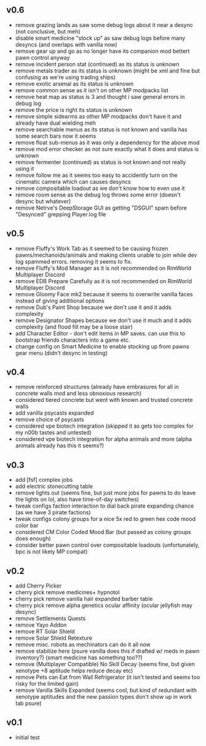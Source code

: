 ## v0.6
* remove grazing lands as saw some debug logs about it near a desync (not conclusive, but meh)
* disable smart medicine "stock up" as saw debug logs before many desyncs (and overlaps with vanilla now)
* remove gear up and go as no longer have its companion mod bettert pawn control anyway
* remove incident person stat (continued) as its status is unknown
* remove metals trader as its status is unknown (might be xml and fine but confusing as we're using trading ships)
* remove exotic arsenal as its status is unknown
* remove common sense as it isn't on other MP modpacks list
* remove heat map as status is 3 and thought i saw general errors in debug log
* remove the price is right its status is unknown
* remove simple sidearms as other MP modpacks don't have it and already have dual wielding meh
* remove searchable menus as its status is not known and vanilla has some search bars now it seems
* remove float sub-menus as it was only a dependency for the above mod
* remove mod error checker as not sure exactly what it does and status is unknown
* remove fermenter (continued) as status is not known and not really using it
* remove follow me as it seems too easy to accidently turn on the cinematic camera which can causes desyncs
* remove compositable loadout as we don't know how to even use it
* remove room sense as the debug log throws some error (doesn't desync but whatever)
* remove Netrve's DeepStorage GUI as getting "DSGUI" spam before "Desynced" grepping Player.log file

## v0.5
* remove Fluffy's Work Tab as it seemed to be causing frozen pawns/mechanoids/animals and making clients unable to join while dev log spammed errors. removing it seems to fix.
* remove Fluffy's Mod Manager as it is not recommended on RimWorld Multiplayer Discord
* remove EDB Prepare Carefully as it is not recommended on RimWorld Multiplayer Discord
* remove Gloomy Face mk2 because it seems to overwrite vanilla faces instead of giving additional options
* remove Dub's Paint Shop because we don't use it and it adds complexity
* remove Designator Shapes because we don't use it much and it adds complexity (and flood fill may be a loose stair)
* add Character Editor - don't edit items in MP saves. can use this to bootstrap friends characters into a game etc.
* change config on Smart Medicine to enable stocking up from pawns gear menu (didn't desync in testing)

## v0.4
* remove reinforced structures (already have embrasures for all in concrete walls mod and less obnoxious research)
* considered tiered concrete but went with known and trusted concrete walls
* add vanilla psycasts expanded
* remove choice of psycasts
* considered vpe biotech integration (skipped it as gets too complex for my n00b tastes and untested)
* considered vpe biotech integration for alpha animals and more (alpha animals already has this it seems?)

## v0.3
* add [fsf] complex jobs
* add electric stonecutting table
* remove lights out (seems fine, but just more jobs for pawns to do leave the lights on lol, also have time-of-day switches)
* tweak configs faction interaction to dial back pirate expanding chance (as we have 3 pirate factions)
* tweak configs colony groups for a nice 5x red to green hex code mood color bar
* considered CM Color Coded Mood Bar (but passed as colony groups does enough)
* consider better pawn control over compositable loadouts (unfortunately, bpc is not likely MP compat)

## v0.2
* add Cherry Picker
* cherry pick remove medicines+ hypnotol
* cherry pick remove vanilla hair expanded barber table
* cherry pick remove alpha genetics ocular affinity (ocular jellyfish may desync)
* remove Settlements Quests
* remove Yayo Addon
* remove RT Solar Shield
* remove Solar Shield Retexture
* remove misc. robots as mechinators can do it all now
* remove stabilize here (psure vanilla does this if drafted w/ meds in pawn inventory?) (smart medicine has something too??)
* remove (Multiplayer Compatible) No Skill Decay (seems fine, but given xenotype +8 aptitude helps reduce decay etc)
* remove Pets can Eat from Wall Refrigerator (it isn't tested and seems too risky for the limited gain)
* remove Vanilla Skills Expanded (seems cool, but kind of redundant with xenotype aptitudes and the new passion types don't show up in work tab psure)

## v0.1
* initial test
